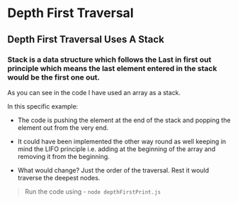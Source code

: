 # Depth First Traversal

## Depth First Traversal Uses A Stack

### Stack is a data structure which follows the Last in first out principle which means the last element entered in the stack would be the first one out.

As you can see in the code I have used an array as a stack.

In this specific example: 
- The code is pushing the element at the end of the stack and popping the element out from the very end.

- It could have been implemented the other way round as well keeping in mind the LIFO principle i.e. adding at the beginning of the array and removing it from the beginning. 

- What would change?
Just the order of the traversal. Rest it would traverse the deepest nodes.


> Run the code using - ```node depthFirstPrint.js```